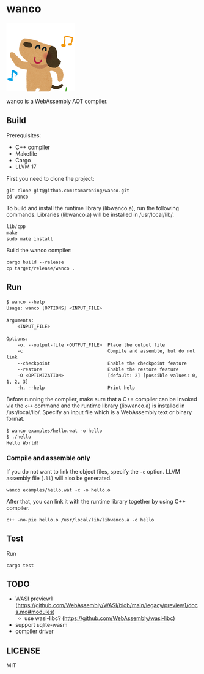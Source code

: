 # wanco

![plot](./animal_dance_dog.png)

wanco is a WebAssembly AOT compiler.

## Build

Prerequisites:
- C++ compiler
- Makefile
- Cargo
- LLVM 17

First you need to clone the project:
```
git clone git@github.com:tamaroning/wanco.git
cd wanco
```

To build and install the runtime library (libwanco.a), run the following commands.
Libraries (libwanco.a) will be installed in /usr/local/lib/.

```
lib/cpp
make
sudo make install
```

Build the wanco compiler:
```
cargo build --release
cp target/release/wanco .
```

## Run

```
$ wanco --help
Usage: wanco [OPTIONS] <INPUT_FILE>

Arguments:
    <INPUT_FILE>  

Options:
    -o, --output-file <OUTPUT_FILE>  Place the output file
    -c                               Compile and assemble, but do not link
    --checkpoint                     Enable the checkpoint feature
    --restore                        Enable the restore feature
    -O <OPTIMIZATION>                [default: 2] [possible values: 0, 1, 2, 3]
    -h, --help                       Print help
```

Before running the compiler, make sure that a C++ compiler can be invoked via the `c++` command and the runtime library (libwanco.a) is installed in /usr/local/lib/.
Specify an input file which is a WebAssembly text or binary format.

```
$ wanco examples/hello.wat -o hello
$ ./hello
Hello World!
```

### Compile and assemble only

If you do not want to link the object files, specify the `-c` option.
LLVM assembly file (`.ll`) will also be generated.

```
wanco examples/hello.wat -c -o hello.o
```

After that, you can link it with the runtime library together by using C++ compiler.

```
c++ -no-pie hello.o /usr/local/lib/libwanco.a -o hello
```

## Test

Run
```
cargo test
```

## TODO

- WASI preview1 (https://github.com/WebAssembly/WASI/blob/main/legacy/preview1/docs.md#modules)
    - use wasi-libc? (https://github.com/WebAssembly/wasi-libc)
- support sqlite-wasm
- compiler driver

## LICENSE

MIT

<!--
- tests/spec/: Apache-2.0
- others: MIT
-->
